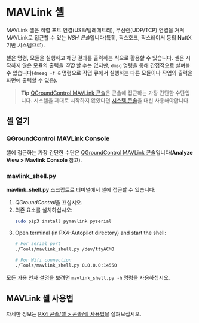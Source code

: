 # MAVLink 셸

MAVLink 셸은 직렬 포트 연결(USB/텔레메트리), 무선랜(UDP/TCP) 연결을 거쳐 MAVLink로 접근할 수 있는 *NSH 콘솔*입니다(특히, 픽스호크, 픽스레이서 등의 NuttX 기반 시스템으로).

셸은 명령, 모듈을 실행하고 해당 결과를 출력하는 식으로 활용할 수 있습니다. 셸은 시작하지 않은 모듈의 출력을 *직접* 할 수는 없지만, `dmsg` 명령을 통해 간접적으로 살펴볼 수 있습니다(`dmesg -f &` 명령으로 작업 큐에서 실행하는 다른 모듈이나 작업의 출력을 화면에 출력할 수 있음).

> **Tip** [QGroundControl MAVLink 콘솔](#qgroundcontrol)은 콘솔에 접근하는 가장 간단한 수단입니다. 시스템을 제대로 시작하지 않았다면 [시스템 콘솔](../debug/system_console.md)을 대신 사용해야합니다.

## 셸 열기

<a id="qgroundcontrol"></a>

### QGroundControl MAVLink Console

셸에 접근하는 가장 간단한 수단은  [QGroundControl MAVLink 콘솔](https://docs.qgroundcontrol.com/en/analyze_view/mavlink_console.html)입니다(**Analyze View > Mavlink Console** 참고).

### mavlink_shell.py

**mavlink_shell.py** 스크립트로 터미널에서 셸에 접근할 수 있습니다:
1. *QGroundControl*을 끄십시오.
1. 의존 요소를 설치하십시오:
   ```sh
   sudo pip3 install pymavlink pyserial
   ```
1. Open terminal (in PX4-Autopilot directory) and start the shell:
   ```sh
   # For serial port
   ./Tools/mavlink_shell.py /dev/ttyACM0
   ```
    ```sh
   # For Wifi connection
   ./Tools/mavlink_shell.py 0.0.0.0:14550
   ```

모든 가용 인자 설명을 보려면 `mavlink_shell.py -h` 명령을 사용하십시오.

## MAVLink 셸 사용법

자세한 정보는 [PX4 콘솔/셸 > 콘솔/셸 사용법](../debug/consoles.md#using_the_console)을 살펴보십시오.
